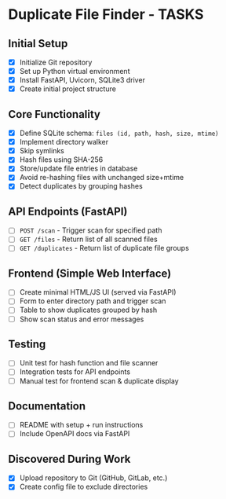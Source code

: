 # Duplicate File Finder - TASKS

## Initial Setup
- [x] Initialize Git repository
- [x] Set up Python virtual environment
- [x] Install FastAPI, Uvicorn, SQLite3 driver
- [x] Create initial project structure

## Core Functionality
- [x] Define SQLite schema: `files (id, path, hash, size, mtime)`
- [x] Implement directory walker
- [x] Skip symlinks
- [x] Hash files using SHA-256
- [x] Store/update file entries in database
- [x] Avoid re-hashing files with unchanged size+mtime
- [x] Detect duplicates by grouping hashes

## API Endpoints (FastAPI)
- [ ] `POST /scan` - Trigger scan for specified path
- [ ] `GET /files` - Return list of all scanned files
- [ ] `GET /duplicates` - Return list of duplicate file groups

## Frontend (Simple Web Interface)
- [ ] Create minimal HTML/JS UI (served via FastAPI)
- [ ] Form to enter directory path and trigger scan
- [ ] Table to show duplicates grouped by hash
- [ ] Show scan status and error messages

## Testing
- [ ] Unit test for hash function and file scanner
- [ ] Integration tests for API endpoints
- [ ] Manual test for frontend scan & duplicate display

## Documentation
- [ ] README with setup + run instructions
- [ ] Include OpenAPI docs via FastAPI

## Discovered During Work
- [x] Upload repository to Git (GitHub, GitLab, etc.)
- [x] Create config file to exclude directories
